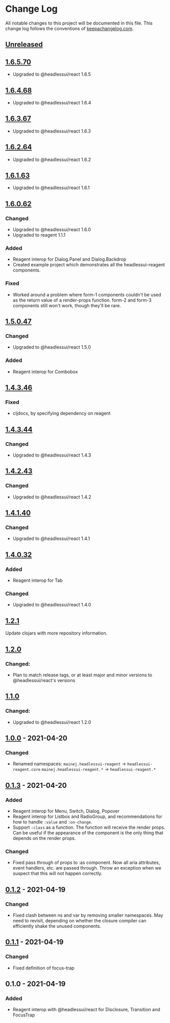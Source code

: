 # Change Log
All notable changes to this project will be documented in this file. This
change log follows the conventions of
[keepachangelog.com](http://keepachangelog.com/).

## [Unreleased]

## [1.6.5.70]
- Upgraded to @headlessui/react 1.6.5

## [1.6.4.68]
- Upgraded to @headlessui/react 1.6.4

## [1.6.3.67]
- Upgraded to @headlessui/react 1.6.3

## [1.6.2.64]
- Upgraded to @headlessui/react 1.6.2

## [1.6.1.63]
- Upgraded to @headlessui/react 1.6.1

## [1.6.0.62]
### Changed
- Upgraded to @headlessui/react 1.6.0
- Upgraded to reagent 1.1.1
### Added
- Reagent interop for Dialog.Panel and Dialog.Backdrop
- Created example project which demonstrates all the headlessui-reagent
  components.
### Fixed
- Worked around a problem where form-1 components couldn't be used as the return
  value of a render-props function. form-2 and form-3 components still won't
  work, though they'll be rare.

## [1.5.0.47]
### Changed
- Upgraded to @headlessui/react 1.5.0
### Added
- Reagent interop for Combobox

## [1.4.3.46]
### Fixed
- cljdocs, by specifying dependency on reagent

## [1.4.3.44]
### Changed
- Upgraded to @headlessui/react 1.4.3

## [1.4.2.43]
### Changed
- Upgraded to @headlessui/react 1.4.2

## [1.4.1.40]
### Changed
- Upgraded to @headlessui/react 1.4.1

## [1.4.0.32]
### Added
- Reagent interop for Tab

### Changed
- Upgraded to @headlessui/react 1.4.0

## [1.2.1]
Update clojars with more repository information.

## [1.2.0]
### Changed:
- Plan to match release tags, or at least major and minor versions to
  @headlessui/react's versions

## [1.1.0]
### Changed:
- Upgraded to @headlessui/react 1.2.0

## [1.0.0] - 2021-04-20
### Changed
- Renamed namespaces:
  `mainej.headlessui-reagent` -> `headlessui-reagent.core`
  `mainej.headlessui-reagent.*` -> `headlessui-reagent.*`

## [0.1.3] - 2021-04-20
### Added
- Reagent interop for Menu, Switch, Dialog, Popover
- Reagent interop for Listbox and RadioGroup, and recommendations for how to
  handle `:value` and `:on-change`.
- Support `:class` as a function. The function will receive the render props.
  Can be useful if the appearance of the component is the only thing that
  depends on the render props.

### Changed
- Fixed pass through of props to :as component. Now all aria attributes, event
  handlers, etc. are passed through. Throw an exception when we suspect that
  this will not happen correctly.

## [0.1.2] - 2021-04-19
### Changed
- Fixed clash between ns and var by removing smaller namespaces. May need to
  revisit, depending on whether the closure compiler can efficiently shake the
  unused components.

## [0.1.1] - 2021-04-19
### Changed
- Fixed definition of focus-trap

## 0.1.0 - 2021-04-19
### Added
- Reagent interop with @headlessui/react for Disclosure, Transition and FocusTrap

[Unreleased]: https://github.com/mainej/headlessui-reagent/compare/v1.6.5.70...main
[1.6.5.70]: https://github.com/mainej/headlessui-reagent/compare/v1.6.4.68...v1.6.5.70
[1.6.4.68]: https://github.com/mainej/headlessui-reagent/compare/v1.6.3.67...v1.6.4.68
[1.6.3.67]: https://github.com/mainej/headlessui-reagent/compare/v1.6.2.64...v1.6.3.67
[1.6.2.64]: https://github.com/mainej/headlessui-reagent/compare/v1.6.1.63...v1.6.2.64
[1.6.1.63]: https://github.com/mainej/headlessui-reagent/compare/v1.6.0.62...v1.6.1.63
[1.6.0.62]: https://github.com/mainej/headlessui-reagent/compare/v1.5.0.47...v1.6.0.62
[1.5.0.47]: https://github.com/mainej/headlessui-reagent/compare/v1.4.3.46...v1.5.0.47
[1.4.3.46]: https://github.com/mainej/headlessui-reagent/compare/v1.4.3.44...v1.4.3.46
[1.4.3.44]: https://github.com/mainej/headlessui-reagent/compare/v1.4.2.43...v1.4.3.44
[1.4.2.43]: https://github.com/mainej/headlessui-reagent/compare/v1.4.1.40...1.4.2.43
[1.4.1.40]: https://github.com/mainej/headlessui-reagent/compare/v1.4.0.32...v1.4.1.40
[1.4.0.32]: https://github.com/mainej/headlessui-reagent/compare/v1.2.1...v1.4.0.32
[1.2.1]: https://github.com/mainej/headlessui-reagent/compare/v1.2.0...v1.2.1
[1.2.0]: https://github.com/mainej/headlessui-reagent/compare/v1.1.0...v1.2.0
[1.1.0]: https://github.com/mainej/headlessui-reagent/compare/v1.0.0...v1.1.0
[1.0.0]: https://github.com/mainej/headlessui-reagent/compare/v0.1.3...v1.0.0
[0.1.3]: https://github.com/mainej/headlessui-reagent/compare/v0.1.2...v0.1.3
[0.1.2]: https://github.com/mainej/headlessui-reagent/compare/v0.1.1...v0.1.2
[0.1.1]: https://github.com/mainej/headlessui-reagent/compare/v0.1.0...v0.1.1
